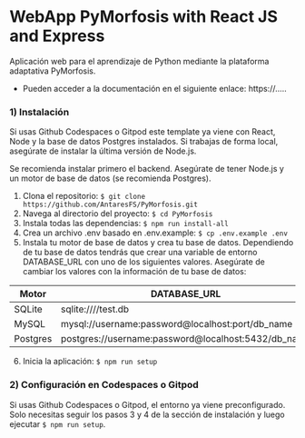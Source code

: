 # WebApp PyMorfosis with React JS and Express 

Aplicación web para el aprendizaje de Python mediante la plataforma adaptativa PyMorfosis.

- Pueden acceder a la documentación en el siguiente enlace: https://.....

### 1) Instalación

Si usas Github Codespaces o Gitpod este template ya viene con React, Node y la base de datos Postgres instalados. Si trabajas de forma local, asegúrate de instalar la última versión de Node.js.

Se recomienda instalar primero el backend. Asegúrate de tener Node.js y un motor de base de datos (se recomienda Postgres).

1. Clona el repositorio: `$ git clone https://github.com/AntaresFS/PyMorfosis.git`
2. Navega al directorio del proyecto: `$ cd PyMorfosis`
3. Instala todas las dependencias: `$ npm run install-all`
4. Crea un archivo .env basado en .env.example: `$ cp .env.example .env`
5. Instala tu motor de base de datos y crea tu base de datos. Dependiendo de tu base de datos tendrás que crear una variable de entorno DATABASE_URL con uno de los siguientes valores. Asegúrate de cambiar los valores con la información de tu base de datos:

| Motor     | DATABASE_URL                                        |
| --------- | --------------------------------------------------- |
| SQLite    | sqlite:////test.db                                  |
| MySQL     | mysql://username:password@localhost:port/db_name    |
| Postgres  | postgres://username:password@localhost:5432/db_name |

6. Inicia la aplicación: `$ npm run setup`

### 2) Configuración en Codespaces o Gitpod

Si usas Github Codespaces o Gitpod, el entorno ya viene preconfigurado. Solo necesitas seguir los pasos 3 y 4 de la sección de instalación y luego ejecutar `$ npm run setup`.
